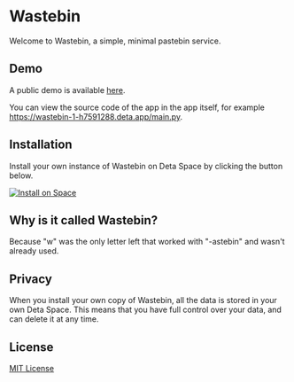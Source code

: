 # Wastebin

Welcome to Wastebin, a simple, minimal pastebin service.

## Demo

A public demo is available [here](https://wastebin-1-h7591288.deta.app).

You can view the source code of the app in the app itself, for example <https://wastebin-1-h7591288.deta.app/main.py>.

## Installation

Install your own instance of Wastebin on Deta Space by clicking the button below.

[![Install on Space](https://deta.space/buttons/dark.svg)](https://deta.space/discovery/@lemonpi/wastebin)

## Why is it called Wastebin?

Because "w" was the only letter left that worked with "-astebin" and wasn't already used.

## Privacy

When you install your own copy of Wastebin, all the data is stored in your own Deta Space. This means that you have full control over your data, and can delete it at any time.

## License

[MIT License](license.txt)
